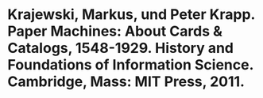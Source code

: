 # Krajewski, Markus, und Peter Krapp. Paper Machines: About Cards & Catalogs, 1548-1929. History and Foundations of Information Science. Cambridge, Mass: MIT Press, 2011.